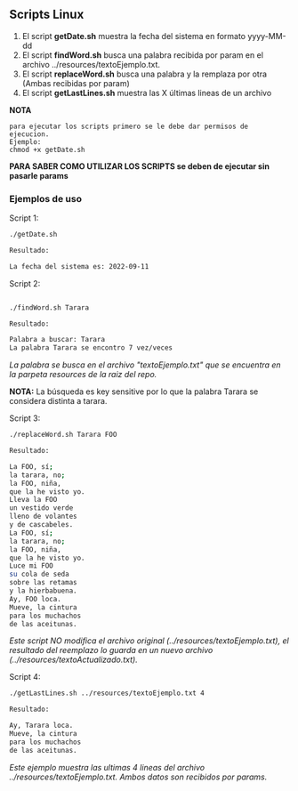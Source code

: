 ## Scripts Linux ##


1. El script **getDate.sh** muestra la fecha del sistema en formato yyyy-MM-dd
2. El script **findWord.sh** busca una palabra recibida por param en el archivo ../resources/textoEjemplo.txt.
3. El script **replaceWord.sh** busca una palabra y la remplaza por otra (Ambas recibidas por param)
4. El script **getLastLines.sh** muestra las X últimas lineas de un archivo

**NOTA**

```text
para ejecutar los scripts primero se le debe dar permisos de ejecucion.
Ejemplo:
chmod +x getDate.sh
```

**PARA SABER COMO UTILIZAR LOS SCRIPTS se deben de ejecutar sin pasarle params**

### Ejemplos de uso ###

Script 1:

```bash
./getDate.sh

Resultado:

La fecha del sistema es: 2022-09-11
```

Script 2:

```bash

./findWord.sh Tarara

Resultado:

Palabra a buscar: Tarara
La palabra Tarara se encontro 7 vez/veces
```

_La palabra se busca en el archivo "textoEjemplo.txt" que se encuentra en la parpeta resources de la raiz del repo._

**NOTA:** La búsqueda es key sensitive por lo que la palabra Tarara se considera distinta a tarara.

Script 3:

```bash
./replaceWord.sh Tarara FOO

Resultado:

La FOO, sí;
la tarara, no;
la FOO, niña,
que la he visto yo.
Lleva la FOO
un vestido verde
lleno de volantes
y de cascabeles.
La FOO, sí;
la tarara, no;
la FOO, niña,
que la he visto yo.
Luce mi FOO
su cola de seda
sobre las retamas
y la hierbabuena.
Ay, FOO loca.
Mueve, la cintura
para los muchachos
de las aceitunas.

```

_Este script NO modifica el archivo original (../resources/textoEjemplo.txt), el resultado del reemplazo lo guarda en un nuevo archivo (../resources/textoActualizado.txt)._

Script 4:

```bash
./getLastLines.sh ../resources/textoEjemplo.txt 4

Resultado:

Ay, Tarara loca.
Mueve, la cintura
para los muchachos
de las aceitunas.

```

_Este ejemplo muestra las ultimas 4 lineas del archivo ../resources/textoEjemplo.txt. Ambos datos son recibidos por params._
